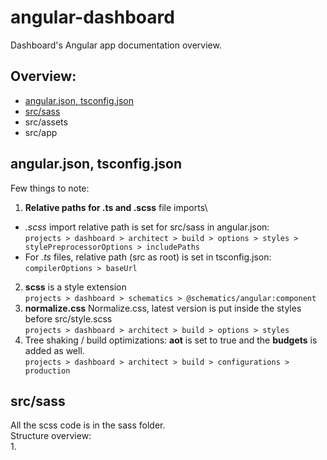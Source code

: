 # angular-dashboard

Dashboard's Angular app documentation overview.

## Overview:

* [ angular.json, tsconfig.json ](angularjson-tsconfigjson)
* [src/sass](srcsass)
* src/assets
* src/app

## angular.json, tsconfig.json

Few things to note:

1. **Relative paths for .ts and .scss** file imports\
 - *.scss* import relative path is set for src/sass in angular.json:\
`projects > dashboard > architect > build > options > styles > stylePreprocessorOptions > includePaths`
 - For *.ts* files, relative path (src as root) is set in tsconfig.json:\
`compilerOptions > baseUrl`
2. **scss** is a style extension\
`projects > dashboard > schematics > @schematics/angular:component`
3. **normalize.css** Normalize.css, latest version is put inside the styles before src/style.scss\
`projects > dashboard > architect > build > options > styles`
4. Tree shaking / build optimizations: **aot** is set to true and the **budgets** is added as well.\
`projects > dashboard > architect > build > configurations > production`

## src/sass

All the scss code is in the sass folder.\
Structure overview:\
1. 
